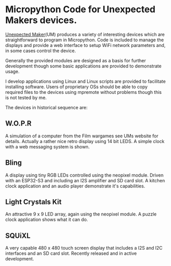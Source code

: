 # Micropython Code for Unexpected Makers devices.

[Unexpected Maker](https://unexpectedmaker.com/shop.html)(UM) produces a variety of interesting devices which are straightforward to program in Micropython. Code is included to manage the displays and provide a web interface to setup WiFi network parameters and, in some cases control the device.

Generally the provided modules are designed as a basis for further development though some basic applications are provided to demonstrate usage.

I develop applications using Linux and Linux scripts are provided to facilitate installing software. Users of proprietary OSs should be able to copy required files to the devices using mpremote without problems though this is not tested by me. 

The devices in historical sequence are:

## W.O.P.R

A simulation of a computer from the Film wargames see UMs website for details. Actually a rather nice retro display using 14 bit LEDS. A simple clock with a web messaging system is shown. 

## Bling

A display using tiny RGB LEDs controlled using the neopixel module. Driven with an ESP32-S3 and including an I2S amplifier and SD card slot. A kitchen clock application and an audio player demonstrate it's capabilities.

## Light Crystals Kit

An attractive 9 x 9 LED array, again using the neopixel module. A puzzle clock application shows what it can do.

## SQUiXL

A very capable 480 x 480 touch screen display that includes a I2S and I2C interfaces and an SD card slot. Recently released and in active development. 